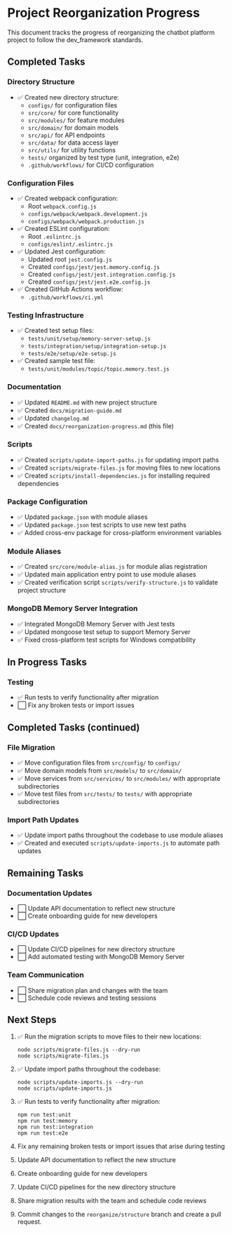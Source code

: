# Project Reorganization Progress

This document tracks the progress of reorganizing the chatbot platform project to follow the dev_framework standards.

## Completed Tasks

### Directory Structure
- ✅ Created new directory structure:
  - `configs/` for configuration files
  - `src/core/` for core functionality
  - `src/modules/` for feature modules
  - `src/domain/` for domain models
  - `src/api/` for API endpoints
  - `src/data/` for data access layer
  - `src/utils/` for utility functions
  - `tests/` organized by test type (unit, integration, e2e)
  - `.github/workflows/` for CI/CD configuration

### Configuration Files
- ✅ Created webpack configuration:
  - Root `webpack.config.js`
  - `configs/webpack/webpack.development.js`
  - `configs/webpack/webpack.production.js`
- ✅ Created ESLint configuration:
  - Root `.eslintrc.js`
  - `configs/eslint/.eslintrc.js`
- ✅ Updated Jest configuration:
  - Updated root `jest.config.js`
  - Created `configs/jest/jest.memory.config.js`
  - Created `configs/jest/jest.integration.config.js`
  - Created `configs/jest/jest.e2e.config.js`
- ✅ Created GitHub Actions workflow:
  - `.github/workflows/ci.yml`

### Testing Infrastructure
- ✅ Created test setup files:
  - `tests/unit/setup/memory-server-setup.js`
  - `tests/integration/setup/integration-setup.js`
  - `tests/e2e/setup/e2e-setup.js`
- ✅ Created sample test file:
  - `tests/unit/modules/topic/topic.memory.test.js`

### Documentation
- ✅ Updated `README.md` with new project structure
- ✅ Created `docs/migration-guide.md`
- ✅ Updated `changelog.md`
- ✅ Created `docs/reorganization-progress.md` (this file)

### Scripts
- ✅ Created `scripts/update-import-paths.js` for updating import paths
- ✅ Created `scripts/migrate-files.js` for moving files to new locations
- ✅ Created `scripts/install-dependencies.js` for installing required dependencies

### Package Configuration
- ✅ Updated `package.json` with module aliases
- ✅ Updated `package.json` test scripts to use new test paths
- ✅ Added cross-env package for cross-platform environment variables

### Module Aliases
- ✅ Created `src/core/module-alias.js` for module alias registration
- ✅ Updated main application entry point to use module aliases
- ✅ Created verification script `scripts/verify-structure.js` to validate project structure

### MongoDB Memory Server Integration
- ✅ Integrated MongoDB Memory Server with Jest tests
- ✅ Updated mongoose test setup to support Memory Server
- ✅ Fixed cross-platform test scripts for Windows compatibility

## In Progress Tasks

### Testing
- ✅ Run tests to verify functionality after migration
- ⬜ Fix any broken tests or import issues

## Completed Tasks (continued)

### File Migration
- ✅ Move configuration files from `src/config/` to `configs/`
- ✅ Move domain models from `src/models/` to `src/domain/`
- ✅ Move services from `src/services/` to `src/modules/` with appropriate subdirectories
- ✅ Move test files from `src/tests/` to `tests/` with appropriate subdirectories

### Import Path Updates
- ✅ Update import paths throughout the codebase to use module aliases
- ✅ Created and executed `scripts/update-imports.js` to automate path updates

## Remaining Tasks

### Documentation Updates
- ⬜ Update API documentation to reflect new structure
- ⬜ Create onboarding guide for new developers

### CI/CD Updates
- ⬜ Update CI/CD pipelines for new directory structure
- ⬜ Add automated testing with MongoDB Memory Server

### Team Communication
- ⬜ Share migration plan and changes with the team
- ⬜ Schedule code reviews and testing sessions

## Next Steps

1. ✅ Run the migration scripts to move files to their new locations:
   ```
   node scripts/migrate-files.js --dry-run
   node scripts/migrate-files.js
   ```

2. ✅ Update import paths throughout the codebase:
   ```
   node scripts/update-imports.js --dry-run
   node scripts/update-imports.js
   ```

3. ✅ Run tests to verify functionality after migration:
   ```
   npm run test:unit
   npm run test:memory
   npm run test:integration
   npm run test:e2e
   ```

4. Fix any remaining broken tests or import issues that arise during testing

5. Update API documentation to reflect the new structure

6. Create onboarding guide for new developers

7. Update CI/CD pipelines for the new directory structure

8. Share migration results with the team and schedule code reviews

9. Commit changes to the `reorganize/structure` branch and create a pull request.
